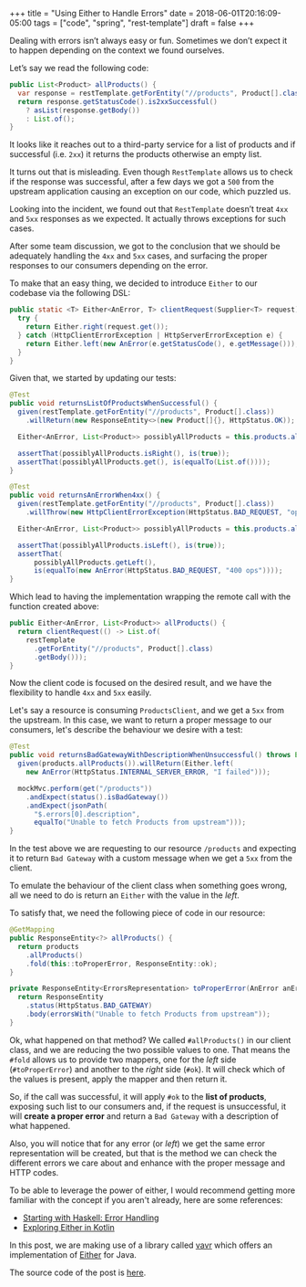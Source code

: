 +++
title = "Using Either to Handle Errors"
date = 2018-06-01T20:16:09-05:00
tags = ["code", "spring", "rest-template"]
draft = false
+++

Dealing with errors isn’t always easy or fun. Sometimes we don’t expect it to
happen depending on the context we found ourselves.

Let’s say we read the following code:

```java
public List<Product> allProducts() {
  var response = restTemplate.getForEntity("//products", Product[].class);
  return response.getStatusCode().is2xxSuccessful()
    ? asList(response.getBody())
    : List.of();
}
```

It looks like it reaches out to a third-party service for a list of products and
if successful (i.e. `2xx`) it returns the products otherwise an empty list.

It turns out that is misleading. Even though `RestTemplate` allows us to check
if the response was successful, after a few days we got a `500` from the
upstream application causing an exception on our code, which puzzled us.

Looking into the incident, we found out that `RestTemplate` doesn’t treat `4xx` and
`5xx` responses as we expected. It actually throws exceptions for such cases.

After some team discussion, we got to the conclusion that we should be adequately
handling the `4xx` and `5xx` cases, and surfacing the proper responses to our
consumers depending on the error.

To make that an easy thing, we decided to introduce `Either` to our codebase via
the following DSL:

```java
public static <T> Either<AnError, T> clientRequest(Supplier<T> request) {
  try {
    return Either.right(request.get());
  } catch (HttpClientErrorException | HttpServerErrorException e) {
    return Either.left(new AnError(e.getStatusCode(), e.getMessage()));
  }
}
```

Given that, we started by updating our tests:

```java
@Test
public void returnsListOfProductsWhenSuccessful() {
  given(restTemplate.getForEntity("//products", Product[].class))
    .willReturn(new ResponseEntity<>(new Product[]{}, HttpStatus.OK));

  Either<AnError, List<Product>> possiblyAllProducts = this.products.allProducts();

  assertThat(possiblyAllProducts.isRight(), is(true));
  assertThat(possiblyAllProducts.get(), is(equalTo(List.of())));
}

@Test
public void returnsAnErrorWhen4xx() {
  given(restTemplate.getForEntity("//products", Product[].class))
    .willThrow(new HttpClientErrorException(HttpStatus.BAD_REQUEST, "ops"));

  Either<AnError, List<Product>> possiblyAllProducts = this.products.allProducts();

  assertThat(possiblyAllProducts.isLeft(), is(true));
  assertThat(
      possiblyAllProducts.getLeft(),
      is(equalTo(new AnError(HttpStatus.BAD_REQUEST, "400 ops"))));
}
```

Which lead to having the implementation wrapping the remote call with the
function created above:

```java
public Either<AnError, List<Product>> allProducts() {
  return clientRequest(() -> List.of(
    restTemplate
      .getForEntity("//products", Product[].class)
      .getBody()));
}
```

Now the client code is focused on the desired result, and we have the
flexibility to handle `4xx` and `5xx` easily.

Let's say a resource is consuming `ProductsClient`, and we get a `5xx` from the
upstream. In this case, we want to return a proper message to our consumers,
let's describe the behaviour we desire with a test:

```java
@Test
public void returnsBadGatewayWithDescriptionWhenUnsuccessful() throws Exception {
  given(products.allProducts()).willReturn(Either.left(
    new AnError(HttpStatus.INTERNAL_SERVER_ERROR, "I failed")));

  mockMvc.perform(get("/products"))
    .andExpect(status().isBadGateway())
    .andExpect(jsonPath(
      "$.errors[0].description",
      equalTo("Unable to fetch Products from upstream")));
}
```

In the test above we are requesting to our resource `/products` and
expecting it to return `Bad Gateway` with a custom message when we get a `5xx`
from the client.

To emulate the behaviour of the client class when something goes wrong, all we
need to do is return an `Either` with the value in the _left_.

To satisfy that, we need the following piece of code in our resource:

```java
@GetMapping
public ResponseEntity<?> allProducts() {
  return products
    .allProducts()
    .fold(this::toProperError, ResponseEntity::ok);
}

private ResponseEntity<ErrorsRepresentation> toProperError(AnError anError) {
  return ResponseEntity
    .status(HttpStatus.BAD_GATEWAY)
    .body(errorsWith("Unable to fetch Products from upstream"));
}
```

Ok, what happened on that method? We called `#allProducts()` in our client class,
and we are reducing the two possible values to one. That means the `#fold`
allows us to provide two mappers, one for the _left_ side (`#toProperError`) and
another to the _right_ side (`#ok`). It will check which of the values is
present, apply the mapper and then return it.

So, if the call was successful, it will apply `#ok` to the **list of products**,
exposing such list to our consumers and, if the request is unsuccessful, it will
**create a proper error** and return a `Bad Gateway` with a description of what happened.

Also, you will notice that for any error (or _left_) we get the same error
representation will be created, but that is the method we can check the
different errors we care about and enhance with the proper message and
HTTP codes.

To be able to leverage the power of either, I would recommend getting more
familiar with the concept if you aren't already, here are some references:

- [Starting with Haskell: Error Handling](https://www.schoolofhaskell.com/school/starting-with-haskell/basics-of-haskell/10_Error_Handling)
- [Exploring Either in Kotlin](https://kotlin.link/articles/Exploring-an-Either-Monad-in-Kotlin.html)

In this post, we are making use of a library called [vavr](http://www.vavr.io)
which offers an implementation of [Either](http://www.vavr.io/vavr-docs/#_either)
for Java.

The source code of the post is [here](https://github.com/rafasf/using-either-resttemplate).
